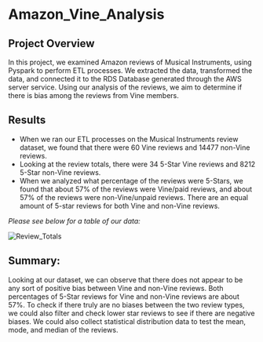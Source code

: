 # Amazon_Vine_Analysis

## Project Overview

In this project, we examined Amazon reviews of Musical Instruments, using Pyspark to perform ETL processes. We extracted the data, transformed the data, and connected it to the RDS Database generated through the AWS server service. Using our analysis of the reviews, we aim to determine if there is bias among the reviews from Vine members. 


## Results

 * When we ran our ETL processes on the Musical Instruments review dataset, we found that there were 60 Vine reviews and 14477 non-Vine reviews.
 * Looking at the review totals, there were 34 5-Star Vine reviews and 8212 5-Star non-Vine reviews.
 * When we analyzed what percentage of the reviews were 5-Stars, we found that about 57% of the reviews were Vine/paid reviews, and about 57% of the reviews were non-Vine/unpaid reviews. There are an equal amount of 5-star reviews for both Vine and non-Vine reviews.

_Please see below for a table of our data:_

![Review_Totals](https://user-images.githubusercontent.com/84881187/134606067-6d7cb2b2-08d2-4b69-9cbb-9946e1968d97.PNG)

## Summary:

Looking at our dataset, we can observe that there does not appear to be any sort of positive bias between Vine and non-Vine reviews. Both percentages of 5-Star reviews for Vine and non-Vine reviews are about 57%. To check if there truly are no biases between the two review types, we could also filter and check lower star reviews to see if there are negative biases. We could also collect statistical distribution data to test the mean, mode, and median of the reviews. 

